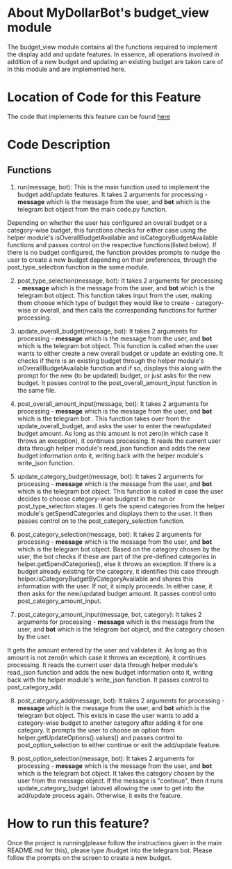 # About MyDollarBot's budget_view module
The budget_view module contains all the functions required to implement the display add and update features. In essence, all operations involved in addition of a new budget and updating an existing budget are taken care of in this module and are implemented here. 

# Location of Code for this Feature
The code that implements this feature can be found [here](https://github.com/aditikilledar/dollar_bot_SE23/blob/main/code/budget_update.py)

# Code Description
## Functions

1. run(message, bot):
This is the main function used to implement the budget add/update features. It takes 2 arguments for processing - **message** which is the message from the user, and **bot** which is the telegram bot object from the main code.py function. 

Depending on whether the user has configured an overall budget or a category-wise budget, this functions checks for either case using the helper module's isOverallBudgetAvailable and isCategoryBudgetAvailable functions and passes control on the respective functions(listed below). If there is no budget configured, the function provides prompts to nudge the user to create a new budget depending on their preferences, through the post_type_selection function in the same module.

2. post_type_selection(message, bot):
It takes 2 arguments for processing - **message** which is the message from the user, and **bot** which is the telegram bot object. This function takes input from the user, making them choose which type of budget they would like to create - category-wise or overall, and then calls the corresponding functions for further processing.

3. update_overall_budget(message, bot):
It takes 2 arguments for processing - **message** which is the message from the user, and **bot** which is the telegram bot object. This function is called when the user wants to either create a new overall budget or update an existing one. 
It checks if there is an existing budget through the helper module's isOverallBudgetAvailable function and if so, displays this along with the prompt for the new (to be updated) budget, or just asks for the new budget. It passes control to the  post_overall_amount_input function in the same file.

4. post_overall_amount_input(message, bot):
It takes 2 arguments for processing - **message** which is the message from the user, and **bot** which is the telegram bot . This function takes over from the update_overall_budget, and asks the user to enter the new/updated budget amount. 
As long as this amount is not zero(in which case it throws an exception), it continues processing. It reads the current user data through helper module's read_json function and adds the new budget information onto it, writing back with the helper module's write_json function. 

5. update_category_budget(message, bot):
It takes 2 arguments for processing - **message** which is the message from the user, and **bot** which is the telegram bot object. This function is called in case the user decides to choose category-wise budgest in the run or post_type_selection stages. 
It gets the spend categories from the helper module's getSpendCategories and displays them to the user. It then passes control on to the post_category_selection function.

6. post_category_selection(message, bot):
It takes 2 arguments for processing - **message** which is the message from the user, and **bot** which is the telegram bot object. Based on the category chosen by the user, the bot checks if these are part of the pre-defined categories in helper.getSpendCategories(), else it throws an exception. 
If there is a budget already existing for the category, it identifies this case through helper.isCategoryBudgetByCategoryAvailable and shares this information with the user. If not, it simply proceeds. In either case, it then asks for the new/updated budget amount. It passes control onto post_category_amount_input.

7. post_category_amount_input(message, bot, category):
It takes 2 arguments for processing - **message** which is the message from the user, and **bot** which is the telegram bot object, and the category chosen by the user. 

It gets the amount entered by the user and validates it. As long as this amount is not zero(in which case it throws an exception), it continues processing. It reads the current user data through helper module's read_json function and adds the new budget information onto it, writing back with the helper module's write_json function. It passes control to post_category_add.

8. post_category_add(message, bot):
It takes 2 arguments for processing - **message** which is the message from the user, and **bot** which is the telegram bot object. This exists in case the user wants to add a category-wise budget to another category after adding it for one category. It prompts the user to choose an option from  helper.getUpdateOptions().values() and passes control to post_option_selection to either continue or exit the add/update feature.

9. post_option_selection(message, bot):
It takes 2 arguments for processing - **message** which is the message from the user, and **bot** which is the telegram bot object.
It takes the category chosen by the user from the message object. If the message is "continue", then it runs update_category_budget (above) allowing the user to get into the add/update process again.
Otherwise, it exits the feature.

# How to run this feature?
Once the project is running(please follow the instructions given in the main README.md for this), please type /budget into the telegram bot. Please follow the prompts on the screen to create a new budget.
